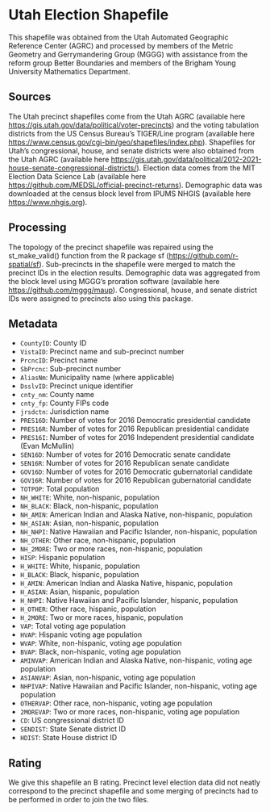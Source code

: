 # Utah Election Shapefile
This shapefile was obtained from the Utah Automated Geographic Reference Center (AGRC) and processed by members of the Metric Geometry and Gerrymandering Group (MGGG) with assistance from the reform group Better Boundaries and members of the Brigham Young University Mathematics Department. 

## Sources
The Utah precinct shapefiles come from the Utah AGRC (available here https://gis.utah.gov/data/political/voter-precincts) and the voting tabulation districts from the US Census Bureau’s TIGER/Line program (available here https://www.census.gov/cgi-bin/geo/shapefiles/index.php). Shapefiles for Utah’s congressional, house, and senate districts were also obtained from the Utah AGRC (available here https://gis.utah.gov/data/political/2012-2021-house-senate-congressional-districts/). Election data comes from the MIT Election Data Science Lab (available here https://github.com/MEDSL/official-precinct-returns).  Demographic data was downloaded at the census block level from IPUMS NHGIS (available here https://www.nhgis.org).

## Processing
The topology of the precinct shapefile was repaired using the st_make_valid() function from the R package sf (https://github.com/r-spatial/sf). Sub-precincts in the shapefile were merged to match the precinct IDs in the election results. Demographic data was aggregated from the block level using MGGG’s proration software (available here https://github.com/mggg/maup). Congressional, house, and senate district IDs were assigned to precincts also using this package.
 
## Metadata
* `CountyID`: County ID
* `VistaID`: Precinct name and sub-precinct number
* `PrcncID`: Precinct name
* `SbPrcnc`: Sub-precinct number
* `AliasNm`: Municipality name (where applicable)
* `DsslvID`: Precinct unique identifier
* `cnty_nm`: County name
* `cnty_fp`: County FIPs code
* `jrsdctn`: Jurisdiction name
* `PRES16D`: Number of votes for 2016 Democratic presidential candidate 
* `PRES16R`: Number of votes for 2016 Republican presidential candidate 
* `PRES16I`: Number of votes for 2016 Independent presidential candidate (Evan McMullin)
* `SEN16D`: Number of votes for 2016 Democratic senate candidate 
* `SEN16R`: Number of votes for 2016 Republican senate candidate 
* `GOV16D`: Number of votes for 2016 Democratic gubernatorial candidate 
* `GOV16R`:  Number of votes for 2016 Republican gubernatorial candidate
* `TOTPOP`: Total population 
* `NH_WHITE`: White, non-hispanic, population
* `NH_BLACK`: Black, non-hispanic, population
* `NH_AMIN`: American Indian and Alaska Native, non-hispanic, population
* `NH_ASIAN`: Asian, non-hispanic, population
* `NH_NHPI`: Native Hawaiian and Pacific Islander, non-hispanic, population
* `NH_OTHER`: Other race, non-hispanic, population
* `NH_2MORE`: Two or more races, non-hispanic, population
* `HISP`: Hispanic population
* `H_WHITE`: White, hispanic, population
* `H_BLACK`: Black, hispanic, population
* `H_AMIN`: American Indian and Alaska Native, hispanic, population
* `H_ASIAN`: Asian, hispanic, population
* `H_NHPI`: Native Hawaiian and Pacific Islander, hispanic, population
* `H_OTHER`: Other race, hispanic, population
* `H_2MORE`: Two or more races, hispanic, population
* `VAP`: Total voting age population
* `HVAP`: Hispanic voting age population
* `WVAP`: White, non-hispanic, voting age population
* `BVAP`: Black, non-hispanic, voting age population
* `AMINVAP`: American Indian and Alaska Native, non-hispanic, voting age population
* `ASIANVAP`: Asian, non-hispanic, voting age population
* `NHPIVAP`: Native Hawaiian and Pacific Islander, non-hispanic, voting age population
* `OTHERVAP`: Other race, non-hispanic, voting age population
* `2MOREVAP`: Two or more races, non-hispanic, voting age population
* `CD`: US congressional district ID
* `SENDIST`: State Senate district ID
* `HDIST`: State House district ID

## Rating
We give this shapefile an B rating. Precinct level election data did not neatly correspond to the precinct shapefile and some merging of precincts had to be performed in order to join the two files.
